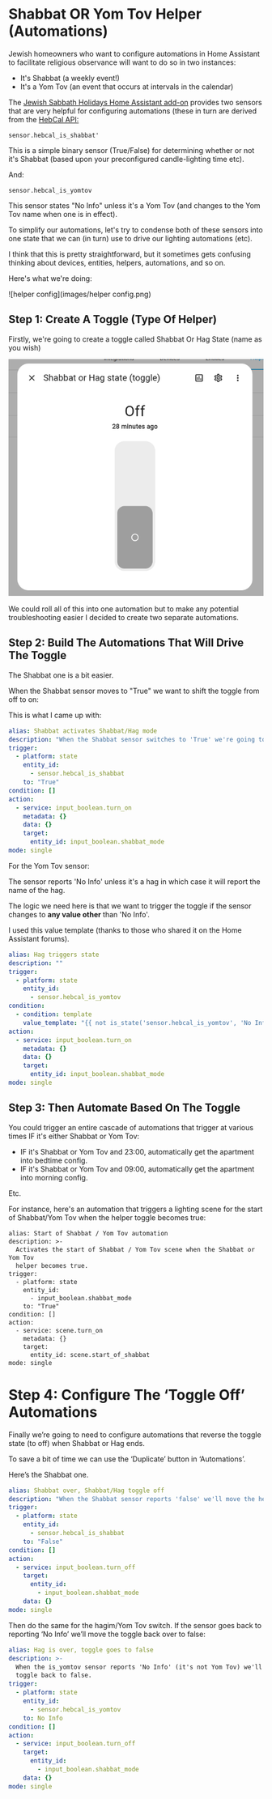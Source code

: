 # Shabbat OR Yom Tov Helper (Automations)

Jewish homeowners who want to configure automations in Home Assistant to facilitate religious observance will want to do so in two instances:

- It's Shabbat (a weekly event!)
- It's a Yom Tov (an event that occurs at intervals in the calendar)

The [Jewish Sabbath Holidays Home Assistant add-on](https://github.com/rt400/Jewish-Sabbaths-Holidays) provides two sensors that are very helpful for configuring automations (these in turn are derived from the [HebCal API:](https://www.hebcal.com/home/developer-apis)

```
sensor.hebcal_is_shabbat'
```

This is a simple binary sensor (True/False) for determining whether or not it's Shabbat (based upon your preconfigured candle-lighting time etc).

And:

```
sensor.hebcal_is_yomtov
```

This sensor states "No Info" unless it's a Yom Tov (and changes to the Yom Tov name when one is in effect).

To simplify our automations, let's try to condense both of these sensors into one state that we can (in turn) use to drive our lighting automations  (etc).

I think that this is pretty straightforward, but it sometimes gets confusing thinking about devices, entities, helpers, automations, and so on.

Here's what we're doing:

![helper config](images/helper config.png)

## Step 1: Create A Toggle (Type Of Helper)

Firstly, we're going to create a toggle called Shabbat Or Hag State (name as you wish)

![1](images/1.png)

We could roll all of this into one automation but to make any potential troubleshooting easier I decided to create two separate automations.

## Step 2: Build The Automations That Will Drive The Toggle

The Shabbat one is a bit easier.

When the Shabbat sensor moves to "True" we want to shift the toggle from off to on:

This is what I came up with:

```yaml
alias: Shabbat activates Shabbat/Hag mode
description: "When the Shabbat sensor switches to 'True' we're going to turn the Shabbat or Hag toggle on"
trigger:
  - platform: state
    entity_id:
      - sensor.hebcal_is_shabbat
    to: "True"
condition: []
action:
  - service: input_boolean.turn_on
    metadata: {}
    data: {}
    target:
      entity_id: input_boolean.shabbat_mode
mode: single

```

For the Yom Tov sensor:

The sensor reports 'No Info' unless it's a hag in which case it will report the name of the hag.

The logic we need here is that we want to trigger the toggle if the sensor changes to **any value other** than 'No Info'.

I used this value template (thanks to those who shared it on the Home Assistant forums).

```yaml
alias: Hag triggers state
description: ""
trigger:
  - platform: state
    entity_id:
      - sensor.hebcal_is_yomtov
condition:
  - condition: template
    value_template: "{{ not is_state('sensor.hebcal_is_yomtov', 'No Info') }}"
action:
  - service: input_boolean.turn_on
    metadata: {}
    data: {}
    target:
      entity_id: input_boolean.shabbat_mode
mode: single

```

## Step 3: Then Automate Based On The Toggle

You could trigger an entire cascade of automations that trigger at various times IF it's either Shabbat or Yom Tov:

- IF it's Shabbat or Yom Tov and 23:00, automatically get the apartment into bedtime config.
- IF it's Shabbat or Yom Tov and 09:00, automatically get the apartment into morning config.

Etc.

For instance, here's an automation that triggers a lighting scene for the start of Shabbat/Yom Tov when the helper toggle becomes true:

```
alias: Start of Shabbat / Yom Tov automation
description: >-
  Activates the start of Shabbat / Yom Tov scene when the Shabbat or Yom Tov
  helper becomes true.
trigger:
  - platform: state
    entity_id:
      - input_boolean.shabbat_mode
    to: "True"
condition: []
action:
  - service: scene.turn_on
    metadata: {}
    target:
      entity_id: scene.start_of_shabbat
mode: single

```

# Step 4: Configure The ‘Toggle Off’ Automations

Finally we’re going to need to configure automations that reverse the toggle state (to off) when Shabbat or Hag ends.

To save a bit of time we can use the ‘Duplicate’ button in ‘Automations’.

Here’s the Shabbat one.

```yaml
alias: Shabbat over, Shabbat/Hag toggle off
description: "When the Shabbat sensor reports 'false' we'll move the helper trigger to off too."
trigger:
  - platform: state
    entity_id:
      - sensor.hebcal_is_shabbat
    to: "False"
condition: []
action:
  - service: input_boolean.turn_off
    target:
      entity_id:
        - input_boolean.shabbat_mode
    data: {}
mode: single
```

Then do the same for the hagim/Yom Tov switch. If the sensor goes back to reporting ‘No Info’ we’ll move the toggle back over to false:

```yaml
alias: Hag is over, toggle goes to false
description: >-
  When the is_yomtov sensor reports 'No Info' (it's not Yom Tov) we'll move the
  toggle back to false.
trigger:
  - platform: state
    entity_id:
      - sensor.hebcal_is_yomtov
    to: No Info
condition: []
action:
  - service: input_boolean.turn_off
    target:
      entity_id:
        - input_boolean.shabbat_mode
    data: {}
mode: single
```

